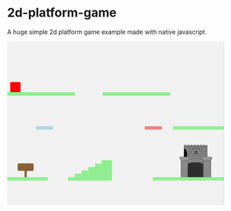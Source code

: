 # 2d-platform-game
A huge simple 2d platform game example made with native javascript.

![Screenshot](game-screenshot.png)
